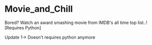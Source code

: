 # Movie_and_Chill

Bored? Watch an award smashing movie from IMDB's all time top list..!
[Requires Python]

Update 1→ Doesn't requires python anymore
